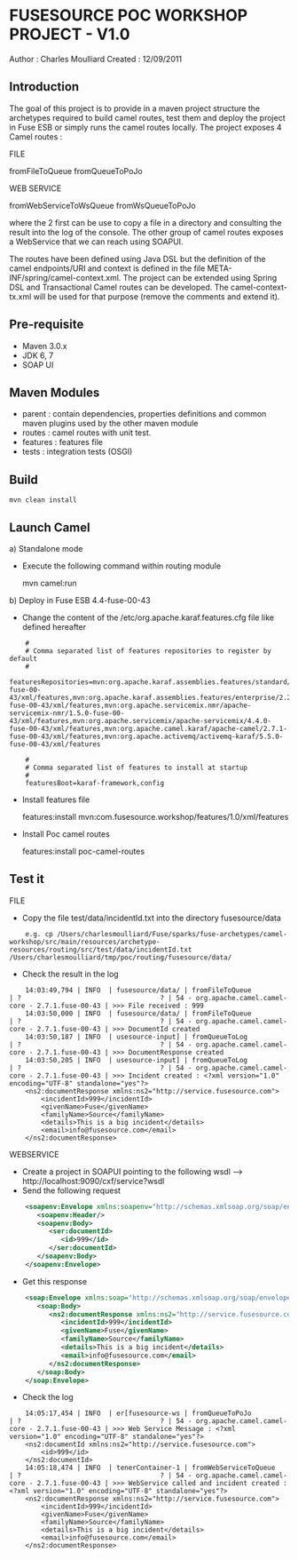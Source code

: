 # FUSESOURCE POC WORKSHOP PROJECT - V1.0

Author : Charles Moulliard
Created : 12/09/2011

## Introduction

The goal of this project is to provide in a maven project structure the archetypes required to build camel routes, test them and deploy the project
in Fuse ESB or simply runs the camel routes locally. The project exposes 4 Camel routes :

FILE

fromFileToQueue
fromQueueToPoJo

WEB SERVICE

fromWebServiceToWsQueue
fromWsQueueToPoJo

where the 2 first can be use to copy a file in a directory and consulting the result into the log of the console. The other group of camel routes
exposes a WebService that we can reach using SOAPUI.

The routes have been defined using Java DSL but the definition of the camel endpoints/URI and context is defined in the file META-INF/spring/camel-context.xml.
The project can be extended using Spring DSL and Transactional Camel routes can be developed. The camel-context-tx.xml will be used for that purpose (remove the comments
and extend it).

## Pre-requisite

* Maven 3.0.x
* JDK 6, 7
* SOAP UI

## Maven Modules

* parent : contain dependencies, properties definitions and common maven plugins used by the other maven module
* routes : camel routes with unit test.
* features : features file
* tests : integration tests (OSGI)

## Build

    mvn clean install

## Launch Camel

a) Standalone mode

* Execute the following command within routing module

    mvn camel:run

b) Deploy in Fuse ESB 4.4-fuse-00-43

* Change the content of the /etc/org.apache.karaf.features.cfg file like defined hereafter

````text
    #
    # Comma separated list of features repositories to register by default
    #
    featuresRepositories=mvn:org.apache.karaf.assemblies.features/standard/2.2.0-fuse-00-43/xml/features,mvn:org.apache.karaf.assemblies.features/enterprise/2.2.0-fuse-00-43/xml/features,mvn:org.apache.servicemix.nmr/apache-servicemix-nmr/1.5.0-fuse-00-43/xml/features,mvn:org.apache.servicemix/apache-servicemix/4.4.0-fuse-00-43/xml/features,mvn:org.apache.camel.karaf/apache-camel/2.7.1-fuse-00-43/xml/features,mvn:org.apache.activemq/activemq-karaf/5.5.0-fuse-00-43/xml/features

    #
    # Comma separated list of features to install at startup
    #
    featuresBoot=karaf-framework,config
````

* Install features file

    features:install mvn:com.fusesource.workshop/features/1.0/xml/features

* Install Poc camel routes

    features:install poc-camel-routes

## Test it

FILE

* Copy the file test/data/incidentId.txt into the directory fusesource/data

````text
    e.g. cp /Users/charlesmoulliard/Fuse/sparks/fuse-archetypes/camel-workshop/src/main/resources/archetype-resources/routing/src/test/data/incidentId.txt /Users/charlesmoulliard/tmp/poc/routing/fusesource/data/
````

* Check the result in the log

````text
    14:03:49,794 | INFO  | fusesource/data/ | fromFileToQueue                  | ?                                   ? | 54 - org.apache.camel.camel-core - 2.7.1.fuse-00-43 | >>> File received : 999
    14:03:50,000 | INFO  | fusesource/data/ | fromFileToQueue                  | ?                                   ? | 54 - org.apache.camel.camel-core - 2.7.1.fuse-00-43 | >>> DocumentId created
    14:03:50,187 | INFO  | usesource-input] | fromQueueToLog                   | ?                                   ? | 54 - org.apache.camel.camel-core - 2.7.1.fuse-00-43 | >>> DocumentResponse created
    14:03:50,205 | INFO  | usesource-input] | fromQueueToLog                   | ?                                   ? | 54 - org.apache.camel.camel-core - 2.7.1.fuse-00-43 | >>> Incident created : <?xml version="1.0" encoding="UTF-8" standalone="yes"?>
    <ns2:documentResponse xmlns:ns2="http://service.fusesource.com">
        <incidentId>999</incidentId>
        <givenName>Fuse</givenName>
        <familyName>Source</familyName>
        <details>This is a big incident</details>
        <email>info@fusesource.com</email>
    </ns2:documentResponse>
````

WEBSERVICE

* Create a project in SOAPUI pointing to the following wsdl --> http://localhost:9090/cxf/service?wsdl
* Send the following request

````xml
    <soapenv:Envelope xmlns:soapenv="http://schemas.xmlsoap.org/soap/envelope/" xmlns:ser="http://service.fusesource.com">
       <soapenv:Header/>
       <soapenv:Body>
          <ser:documentId>
             <id>999</id>
          </ser:documentId>
       </soapenv:Body>
    </soapenv:Envelope>
````

* Get this response

````xml
    <soap:Envelope xmlns:soap="http://schemas.xmlsoap.org/soap/envelope/">
       <soap:Body>
          <ns2:documentResponse xmlns:ns2="http://service.fusesource.com">
             <incidentId>999</incidentId>
             <givenName>Fuse</givenName>
             <familyName>Source</familyName>
             <details>This is a big incident</details>
             <email>info@fusesource.com</email>
          </ns2:documentResponse>
       </soap:Body>
    </soap:Envelope>
````
* Check the log

````
    14:05:17,454 | INFO  | er[fusesource-ws | fromQueueToPoJo                  | ?                                   ? | 54 - org.apache.camel.camel-core - 2.7.1.fuse-00-43 | >>> Web Service Message : <?xml version="1.0" encoding="UTF-8" standalone="yes"?>
    <ns2:documentId xmlns:ns2="http://service.fusesource.com">
        <id>999</id>
    </ns2:documentId>
    14:05:18,474 | INFO  | tenerContainer-1 | fromWebServiceToQueue            | ?                                   ? | 54 - org.apache.camel.camel-core - 2.7.1.fuse-00-43 | >>> WebService called and incident created : <?xml version="1.0" encoding="UTF-8" standalone="yes"?>
    <ns2:documentResponse xmlns:ns2="http://service.fusesource.com">
        <incidentId>999</incidentId>
        <givenName>Fuse</givenName>
        <familyName>Source</familyName>
        <details>This is a big incident</details>
        <email>info@fusesource.com</email>
    </ns2:documentResponse>
````

